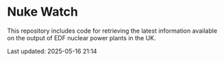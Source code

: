 # Nuke Watch

This repository includes code for retrieving the latest information available on the output of EDF nuclear power plants in the UK.

Last updated: 2025-05-16 21:14